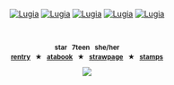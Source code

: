 

<p align="center">

</p>

<p align="center">
<a href="https://pokemondb.net/pokedex/lugia"><img src="https://files.catbox.moe/nfmdcf.gif" alt="Lugia"></a>  
<a href="https://pokemondb.net/pokedex/lugia"><img src="https://files.catbox.moe/dr74pt.gif" alt="Lugia"></a>
  <a href="https://pokemondb.net/pokedex/lugia"><img src="https://files.catbox.moe/1s5ro4.gif" alt="Lugia"></a>
  <a href="https://pokemondb.net/pokedex/lugia"><img src="https://files.catbox.moe/jnz3zi.gif" alt="Lugia"></a>
  <a href="https://pokemondb.net/pokedex/lugia"><img src="https://files.catbox.moe/kn979u.gif" alt="Lugia"></a>
<div align="center">
  
 <p align="center">⠀

   
<sup>**star⠀7teen⠀she/her** </sub></sup> <br>
  <sup>[**rentry**](https://rentry.co/starpkm)⠀★⠀[**atabook**](https://starpkmn.atabook.org/)⠀★⠀[**strawpage**](https://starpkmn.straw.page)⠀★⠀[**stamps**](https://github.com/m4inecoons/bobtail/blob/main/README.md)</sub> <sup>
<br><br>
![](https://komarev.com/ghpvc/?username=starpkmn&color=6b4a94&style=flat-square&label=ꔫ)


